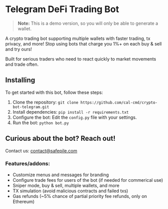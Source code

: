 # Telegram DeFi Trading Bot
> **Note:** This is a demo version, so you will only be able to generate a wallet.
> 
A crypto trading bot supporting multiple wallets with faster trading, tx privacy, and more! Stop using bots that charge you 1%+ on each buy & sell and try ours! 

Built for serious traders who need to react quickly to market movements and trade often.

## Installing
To get started with this bot, follow these steps:

1. Clone the repository: `git clone https://github.com/cal-cmd/crypto-bot-telegram.git`
2. Install dependencies: `pip install -r requirements.txt`
3. Configure the bot: Edit the `config.py` file with your settings.
4. Run the bot: `python bot.py`


## Curious about the bot? Reach out!
Contact us: contact@safepile.com

### Features/addons:
- Customize menus and messages for branding
- Configure trade fees for users of the bot (if needed for commerical use)
- Sniper mode, buy & sell, multiple wallets, and more
- TX simulation (avoid malicious contracts and failed txs) 
- Gas refunds (~5% chance of partial priority fee refunds, only on Ethereum)
